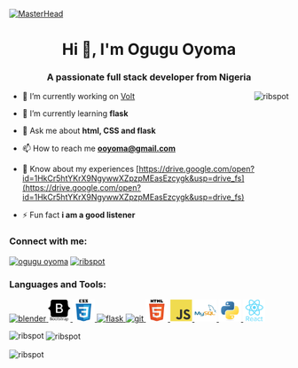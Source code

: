 [![MasterHead](https://th.bing.com/th/id/R.9db16a01e0d132c81051ac346ed20598?rik=z7cPHtC9OkKJZw&pid=ImgRaw&r=0)](https://Ribspot.io)
<h1 align="center">Hi 👋, I'm Ogugu Oyoma</h1>
<h3 align="center">A passionate full stack developer from Nigeria</h3>

<p align="left"> <img align="right" src="https://media1.tenor.com/images/ba6d7d37fa1e4ca966ac7328bf43b96c/tenor.gif?itemid=18657810" alt="ribspot" /> </p>



- 🔭 I’m currently working on [Volt](https://drive.google.com/open?id=1HUgnySmL3uxt5iyxD-me76LVJvoj9_rc&usp=drive_fs)

- 🌱 I’m currently learning **flask**

- 💬 Ask me about **html, CSS and flask**

- 📫 How to reach me **ooyoma@gmail.com**

- 📄 Know about my experiences [https://drive.google.com/open?id=1HkCr5htYKrX9NgywwXZpzpMEasEzcygk&usp=drive_fs](https://drive.google.com/open?id=1HkCr5htYKrX9NgywwXZpzpMEasEzcygk&usp=drive_fs)

- ⚡ Fun fact **i am a good listener**

<h3 align="left">Connect with me:</h3>
<p align="left">
<a href="https://fb.com/ogugu oyoma" target="blank"><img align="center" src="https://raw.githubusercontent.com/rahuldkjain/github-profile-readme-generator/master/src/images/icons/Social/facebook.svg" alt="ogugu oyoma" height="30" width="40" /></a>
<a href="https://instagram.com/ribspot" target="blank"><img align="center" src="https://raw.githubusercontent.com/rahuldkjain/github-profile-readme-generator/master/src/images/icons/Social/instagram.svg" alt="ribspot" height="30" width="40" /></a>
</p>

<h3 align="left">Languages and Tools:</h3>
<p align="left"> <a href="https://www.blender.org/" target="_blank" rel="noreferrer"> <img src="https://download.blender.org/branding/community/blender_community_badge_white.svg" alt="blender" width="40" height="40"/> </a> <a href="https://getbootstrap.com" target="_blank" rel="noreferrer"> <img src="https://raw.githubusercontent.com/devicons/devicon/master/icons/bootstrap/bootstrap-plain-wordmark.svg" alt="bootstrap" width="40" height="40"/> </a> <a href="https://www.w3schools.com/css/" target="_blank" rel="noreferrer"> <img src="https://raw.githubusercontent.com/devicons/devicon/master/icons/css3/css3-original-wordmark.svg" alt="css3" width="40" height="40"/> </a> <a href="https://flask.palletsprojects.com/" target="_blank" rel="noreferrer"> <img src="https://www.vectorlogo.zone/logos/pocoo_flask/pocoo_flask-icon.svg" alt="flask" width="40" height="40"/> </a> <a href="https://git-scm.com/" target="_blank" rel="noreferrer"> <img src="https://www.vectorlogo.zone/logos/git-scm/git-scm-icon.svg" alt="git" width="40" height="40"/> </a> <a href="https://www.w3.org/html/" target="_blank" rel="noreferrer"> <img src="https://raw.githubusercontent.com/devicons/devicon/master/icons/html5/html5-original-wordmark.svg" alt="html5" width="40" height="40"/> </a> <a href="https://developer.mozilla.org/en-US/docs/Web/JavaScript" target="_blank" rel="noreferrer"> <img src="https://raw.githubusercontent.com/devicons/devicon/master/icons/javascript/javascript-original.svg" alt="javascript" width="40" height="40"/> </a> <a href="https://www.mysql.com/" target="_blank" rel="noreferrer"> <img src="https://raw.githubusercontent.com/devicons/devicon/master/icons/mysql/mysql-original-wordmark.svg" alt="mysql" width="40" height="40"/> </a> <a href="https://www.python.org" target="_blank" rel="noreferrer"> <img src="https://raw.githubusercontent.com/devicons/devicon/master/icons/python/python-original.svg" alt="python" width="40" height="40"/> </a> <a href="https://reactjs.org/" target="_blank" rel="noreferrer"> <img src="https://raw.githubusercontent.com/devicons/devicon/master/icons/react/react-original-wordmark.svg" alt="react" width="40" height="40"/> </a> </p>

<p><img align="left" src="https://github-readme-stats.vercel.app/api/top-langs?username=ribspot&show_icons=true&locale=en&layout=compact" alt="ribspot" /></p>

<p>&nbsp;<img align="center" src="https://github-readme-stats.vercel.app/api?username=ribspot&show_icons=true&locale=en" alt="ribspot" /></p>

<p><img align="center" src="https://github-readme-streak-stats.herokuapp.com/?user=ribspot&" alt="ribspot" /></p>

